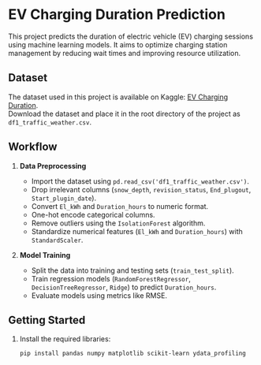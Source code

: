 # EV Charging Duration Prediction

This project predicts the duration of electric vehicle (EV) charging sessions using machine learning models. It aims to optimize charging station management by reducing wait times and improving resource utilization.

## Dataset

The dataset used in this project is available on Kaggle: [EV Charging Duration](https://www.kaggle.com/code/anshtanwar/ev-charging-duration).  
Download the dataset and place it in the root directory of the project as `df1_traffic_weather.csv`.

## Workflow

1. **Data Preprocessing**  
   - Import the dataset using `pd.read_csv('df1_traffic_weather.csv')`.  
   - Drop irrelevant columns (`snow_depth`, `revision_status`, `End_plugout`, `Start_plugin_date`).  
   - Convert `El_kWh` and `Duration_hours` to numeric format.
   - One-hot encode categorical columns.
   - Remove outliers using the `IsolationForest` algorithm.
   - Standardize numerical features (`El_kWh` and `Duration_hours`) with `StandardScaler`.

2. **Model Training**  
   - Split the data into training and testing sets (`train_test_split`).
   - Train regression models (`RandomForestRegressor`, `DecisionTreeRegressor`, `Ridge`) to predict `Duration_hours`.
   - Evaluate models using metrics like RMSE.

## Getting Started

1. Install the required libraries:
   ```bash
   pip install pandas numpy matplotlib scikit-learn ydata_profiling
